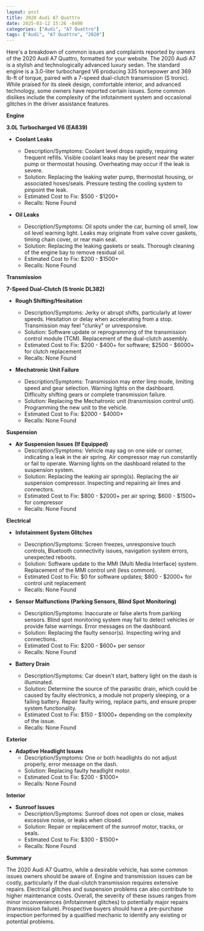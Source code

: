 ```yaml
---
layout: post
title: 2020 Audi A7 Quattro
date: 2025-03-12 15:26 -0400
categories: ["Audi", "A7 Quattro"]
tags: ["Audi", "A7 Quattro", "2020"]
---
```

Here's a breakdown of common issues and complaints reported by owners of the 2020 Audi A7 Quattro, formatted for your website. The 2020 Audi A7 is a stylish and technologically advanced luxury sedan. The standard engine is a 3.0-liter turbocharged V6 producing 335 horsepower and 369 lb-ft of torque, paired with a 7-speed dual-clutch transmission (S tronic). While praised for its sleek design, comfortable interior, and advanced technology, some owners have reported certain issues. Some common dislikes include the complexity of the infotainment system and occasional glitches in the driver assistance features.

**Engine**

**3.0L Turbocharged V6 (EA839)**

*   **Coolant Leaks**
    *   Description/Symptoms: Coolant level drops rapidly, requiring frequent refills. Visible coolant leaks may be present near the water pump or thermostat housing. Overheating may occur if the leak is severe.
    *   Solution: Replacing the leaking water pump, thermostat housing, or associated hoses/seals. Pressure testing the cooling system to pinpoint the leak.
    *   Estimated Cost to Fix: $500 - $1200+
    *   Recalls: None Found

*   **Oil Leaks**
    * Description/Symptoms: Oil spots under the car, burning oil smell, low oil level warning light. Leaks may originate from valve cover gaskets, timing chain cover, or rear main seal.
    * Solution: Replacing the leaking gaskets or seals. Thorough cleaning of the engine bay to remove residual oil.
    * Estimated Cost to Fix: $200 - $1500+
    * Recalls: None Found

**Transmission**

**7-Speed Dual-Clutch (S tronic DL382)**

*   **Rough Shifting/Hesitation**
    *   Description/Symptoms: Jerky or abrupt shifts, particularly at lower speeds. Hesitation or delay when accelerating from a stop. Transmission may feel "clunky" or unresponsive.
    *   Solution: Software update or reprogramming of the transmission control module (TCM). Replacement of the dual-clutch assembly.
    *   Estimated Cost to Fix: $200 - $400+ for software; $2500 - $6000+ for clutch replacement
    *   Recalls: None Found

*   **Mechatronic Unit Failure**
    *   Description/Symptoms: Transmission may enter limp mode, limiting speed and gear selection. Warning lights on the dashboard. Difficulty shifting gears or complete transmission failure.
    *   Solution: Replacing the Mechatronic unit (transmission control unit). Programming the new unit to the vehicle.
    *   Estimated Cost to Fix: $2000 - $4000+
    *   Recalls: None Found

**Suspension**

*   **Air Suspension Issues (If Equipped)**
    *   Description/Symptoms: Vehicle may sag on one side or corner, indicating a leak in the air spring. Air compressor may run constantly or fail to operate. Warning lights on the dashboard related to the suspension system.
    *   Solution: Replacing the leaking air spring(s). Replacing the air suspension compressor. Inspecting and repairing air lines and connectors.
    *   Estimated Cost to Fix: $800 - $2000+ per air spring; $600 - $1500+ for compressor
    *   Recalls: None Found

**Electrical**

*   **Infotainment System Glitches**
    *   Description/Symptoms: Screen freezes, unresponsive touch controls, Bluetooth connectivity issues, navigation system errors, unexpected reboots.
    *   Solution: Software update to the MMI (Multi Media Interface) system. Replacement of the MMI control unit (less common).
    *   Estimated Cost to Fix: $0 for software updates; $800 - $2000+ for control unit replacement
    *   Recalls: None Found

*   **Sensor Malfunctions (Parking Sensors, Blind Spot Monitoring)**
    *   Description/Symptoms: Inaccurate or false alerts from parking sensors. Blind spot monitoring system may fail to detect vehicles or provide false warnings. Error messages on the dashboard.
    *   Solution: Replacing the faulty sensor(s). Inspecting wiring and connections.
    *   Estimated Cost to Fix: $200 - $600+ per sensor
    *   Recalls: None Found

*   **Battery Drain**
    *   Description/Symptoms: Car doesn't start, battery light on the dash is illuminated.
    *   Solution: Determine the source of the parasitic drain, which could be caused by faulty electronics, a module not properly sleeping, or a failing battery. Repair faulty wiring, replace parts, and ensure proper system functionality.
    *   Estimated Cost to Fix: $150 - $1000+ depending on the complexity of the issue.
    *   Recalls: None Found

**Exterior**

*   **Adaptive Headlight Issues**
    *   Description/Symptoms: One or both headlights do not adjust properly, error message on the dash.
    *   Solution: Replacing faulty headlight motor.
    *   Estimated Cost to Fix: $200 - $1000+
    *   Recalls: None Found

**Interior**

*   **Sunroof Issues**
    *   Description/Symptoms: Sunroof does not open or close, makes excessive noise, or leaks when closed.
    *   Solution: Repair or replacement of the sunroof motor, tracks, or seals.
    *   Estimated Cost to Fix: $300 - $1500+
    *   Recalls: None Found

**Summary**

The 2020 Audi A7 Quattro, while a desirable vehicle, has some common issues owners should be aware of. Engine and transmission issues can be costly, particularly if the dual-clutch transmission requires extensive repairs. Electrical glitches and suspension problems can also contribute to higher maintenance costs. Overall, the severity of these issues ranges from minor inconveniences (infotainment glitches) to potentially major repairs (transmission failure). Prospective buyers should have a pre-purchase inspection performed by a qualified mechanic to identify any existing or potential problems.

